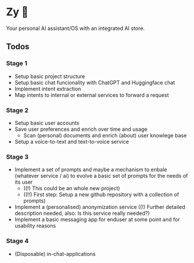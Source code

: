 # Zy 🐙

Your personal AI assistant/OS with an integrated AI store.

## Todos

### Stage 1

- Setup basic project structure
- Setup basic chat funcionality with ChatGPT and Huggingface chat
- Implement intent extraction
- Map intents to internal or external services to forward a request

### Stage 2

- Setup basic user accounts
- Save user preferences and enrich over time and usage
  - Scan (personal) documents and enrich (about) user knowlege base
- Setup a voice-to-text and text-to-voice service

### Stage 3

- Implement a set of prompts and maybe a mechanism to enbale (whatever service / ai) to evolve a basic set of prompts for the needs of its user
  - ((!) This could be an whole new project)
  - ((!!) First step: Setup a new github repository with a collection of prompts)
- Implement a (personalised) anonymization service ((!) Further detailed description needed, also: Is this service really needed?)
- Implement a basic messaging app for enduser at some point and for usability reasons

### Stage 4

- (Disposable) in-chat-applications
